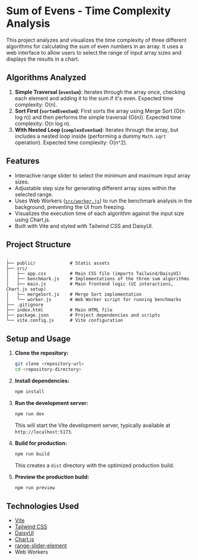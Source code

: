 # Sum of Evens - Time Complexity Analysis

This project analyzes and visualizes the time complexity of three different algorithms for calculating the sum of even numbers in an array. It uses a web interface to allow users to select the range of input array sizes and displays the results in a chart.

## Algorithms Analyzed

1.  **Simple Traversal (`evenSum`)**: Iterates through the array once, checking each element and adding it to the sum if it's even. Expected time complexity: O(n).
2.  **Sort First (`sortedEvenSum`)**: First sorts the array using Merge Sort (O(n log n)) and then performs the simple traversal (O(n)). Expected time complexity: O(n log n).
3.  **With Nested Loop (`complexEvenSum`)**: Iterates through the array, but includes a nested loop inside (performing a dummy `Math.sqrt` operation). Expected time complexity: O(n^2).

## Features

*   Interactive range slider to select the minimum and maximum input array sizes.
*   Adjustable step size for generating different array sizes within the selected range.
*   Uses Web Workers ([`src/worker.js`](src/worker.js)) to run the benchmark analysis in the background, preventing the UI from freezing.
*   Visualizes the execution time of each algorithm against the input size using Chart.js.
*   Built with Vite and styled with Tailwind CSS and DaisyUI.

## Project Structure

```
.
├── public/             # Static assets
├── src/
│   ├── app.css         # Main CSS file (imports Tailwind/DaisyUI)
│   ├── benchmark.js    # Implementations of the three sum algorithms
│   ├── main.js         # Main frontend logic (UI interactions, Chart.js setup)
│   ├── mergeSort.js    # Merge Sort implementation
│   └── worker.js       # Web Worker script for running benchmarks
├── .gitignore
├── index.html          # Main HTML file
├── package.json        # Project dependencies and scripts
└── vite.config.js      # Vite configuration
```

## Setup and Usage

1.  **Clone the repository:**
    ```bash
    git clone <repository-url>
    cd <repository-directory>
    ```

2.  **Install dependencies:**
    ```bash
    npm install
    ```

3.  **Run the development server:**
    ```bash
    npm run dev
    ```
    This will start the Vite development server, typically available at `http://localhost:5173`.

4.  **Build for production:**
    ```bash
    npm run build
    ```
    This creates a `dist` directory with the optimized production build.

5.  **Preview the production build:**
    ```bash
    npm run preview
    ```

## Technologies Used

*   [Vite](https://vitejs.dev/)
*   [Tailwind CSS](https://tailwindcss.com/)
*   [DaisyUI](https://daisyui.com/)
*   [Chart.js](https://www.chartjs.org/)
*   [range-slider-element](https://github.com/andreruffert/range-slider-element)
*   Web Workers
